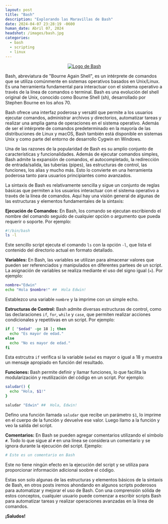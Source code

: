 ```yaml
---
layout: post
title: "Bash"
description: "Explorando las Maravillas de Bash"
date: 2024-04-07 23:28:19 -0600
human_date: Abril 07, 2024
headshot: /images/bash.jpg
categories:
  - bash
  - scripting
  - linux
---
```


<p align="center">
  <a href="https://www.gnu.org/software/bash/bash.html" target="_blank">
    <img src="/images/bash.png" alt="Logo de Bash"/>
  </a>
</p>

Bash, abreviatura de "Bourne Again Shell", es un intérprete de comandos que se utiliza comúnmente en sistemas operativos basados en Unix/Linux. Es una herramienta fundamental para interactuar con el sistema operativo a través de la línea de comandos o terminal. Bash es una evolución del shell original de Unix, conocido como Bourne Shell (sh), desarrollado por Stephen Bourne en los años 70.

Bash ofrece una interfaz poderosa y versátil que permite a los usuarios ejecutar comandos, administrar archivos y directorios, automatizar tareas y realizar una amplia gama de operaciones en el sistema operativo. Además de ser el intérprete de comandos predeterminado en la mayoría de las distribuciones de Linux y macOS, Bash también está disponible en sistemas Unix y como parte del entorno de desarrollo Cygwin en Windows.

Una de las razones de la popularidad de Bash es su amplio conjunto de características y funcionalidades. Además de ejecutar comandos simples, Bash admite la expansión de comandos, el autocompletado, la redirección de entrada/salida, las tuberías (pipes), las estructuras de control, las funciones, los alias y mucho más. Esto lo convierte en una herramienta poderosa tanto para usuarios principiantes como avanzados.

La sintaxis de Bash es relativamente sencilla y sigue un conjunto de reglas básicas que permiten a los usuarios interactuar con el sistema operativo a través de la línea de comandos. Aquí hay una visión general de algunas de las estructuras y elementos fundamentales de la sintaxis:

<strong class="dark:text-white">Ejecución de Comandos:</strong> En Bash, los comando se ejecutan escribiendo el nombre del comando seguido de cualquier opción o argumento que pueda requerir o soporte. Por ejemplo:

```bash
#!/bin/bash
ls -l
```

Este sencillo script ejecuta el comando `ls` con la opción `-l`, que lista el contenido del directorio actual en formato detallado.

<strong class="dark:text-white">Variables:</strong> En Bash, las variables se utilizan para almacenar valores que pueden ser referenciados y manipulados en diferentes partees de un script. La asignación de variables se realiza mediante el uso del signo igual (`=`). Por ejemplo:

```bash
nombre="Edwin"
echo "Hola $nombre!" ##  Hola Edwin!
```

Establezco una variable `nombre` y la imprime con un simple echo.

<strong class="dark:text-white">Estructuras de Control:</strong> Bash admite diversas estructuras de control, como las declaraciones `if`, `for`, `while` y `case`, que permiten realizar acciones condicionales y repetitivas en un script. Por ejemplo:

```bash
if [ "$edad" -ge 18 ]; then
  echo "Es mayor de edad."
else
  echo "No es mayor de edad."
fi
```

Esta estrcutra `if`  verifica si la variable `$edad` es mayor o igual a 18 y muestra un mensaje apropiado en función del resultado.

<strong class="dark:text-white">Funciones:</strong> Bash permite definir y llamar funciones, lo que facilita la modularización y reutilización del código en un script. Por ejemplo:

```bash
saludar() {
  echo "Hola, $1!"
}

saludar "Edwin" ##  Hola, Edwin!
```

Defino una función llamada `saludar` que recibe un parámetro `$1`, lo imprime en el cuerpo de la función y devuelve ese valor. Luego llamo a la función y veo la salida del script.

<strong class="dark:text-white">Comentarios:</strong> En Bash se pueden agregar comentarios utilizando el símbolo `#`. Todo lo que sigue al `#` en una línea se considera un comentario y se ignora durante la ejecución del script. Ejemplo:

```bash
# Este es un comentario en Bash
```

Este no tiene ningún efecto en la ejecución del script y se utiliza para proporcionar información adicional soobre el código.

Estas son solo algunas de las estructuras y elementos básicos de la sintaxis de Bash, en otros posts iremos ahondando en algunos scripts poderosos para automatizar y mejorar el uso de Bash. Con una comprensión sólida de estos conceptos, cualquier usuario puede comenzar a escribir scripts Bash para automatizar tareas y realizar operaciones avanzadas en la línea de comandos.

<strong class="dark:text-white">¡Saludos!</strong>
